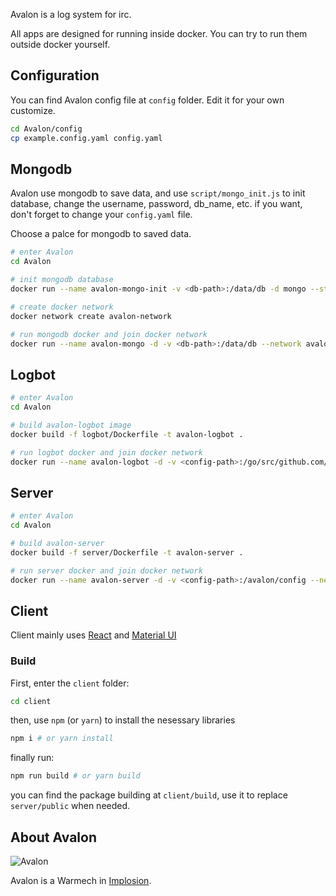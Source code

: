 Avalon is a log system for irc.

All apps are designed for running inside docker. You can try to run them outside docker yourself.

## Configuration
You can find Avalon config file at `config` folder. Edit it for your own customize.

```bash
cd Avalon/config
cp example.config.yaml config.yaml
```

## Mongodb
Avalon use mongodb to save data, and use `script/mongo_init.js` to init database, change the username, password, db_name, etc. if you want, don't forget to change your `config.yaml` file.

Choose a palce for mongodb to saved data.

```bash
# enter Avalon
cd Avalon

# init mongodb database
docker run --name avalon-mongo-init -v <db-path>:/data/db -d mongo --storageEngine wiredTiger && docker exec -it avalon-mongo-init mongo --eval "$(cat $(pwd)/script/mongo_init.js)" && docker stop avalon-mongo-init && docker rm avalon-mongo-init

# create docker network
docker network create avalon-network

# run mongodb docker and join docker network
docker run --name avalon-mongo -d -v <db-path>:/data/db --network avalon-network  mongo --storageEngine wiredTiger --auth
```

## Logbot

```bash
# enter Avalon
cd Avalon

# build avalon-logbot image
docker build -f logbot/Dockerfile -t avalon-logbot .

# run logbot docker and join docker network
docker run --name avalon-logbot -d -v <config-path>:/go/src/github.com/Stevearzh/Avalon/config --net avalon-network avalon-logbot
```

## Server

```bash
# enter Avalon
cd Avalon

# build avalon-server
docker build -f server/Dockerfile -t avalon-server .

# run server docker and join docker network
docker run --name avalon-server -d -v <config-path>:/avalon/config --net avalon-network -p 5556:5556 avalon-server
```

## Client
Client mainly uses [React](https://reactjs.org/) and [Material UI](https://material-ui-next.com/)

### Build
First, enter the `client` folder:

```bash
cd client
```

then, use `npm` (or `yarn`) to install the nesessary libraries

```bash
npm i # or yarn install
```

finally run:

```bash
npm run build # or yarn build
```

you can find the package building at `client/build`, use it to replace `server/public` when needed.


## About Avalon

![Avalon](https://vignette.wikia.nocookie.net/implosion/images/b/b7/Avalon.png)

Avalon is a Warmech in [Implosion](https://en.wikipedia.org/wiki/Implosion_-_Never_Lose_Hope).